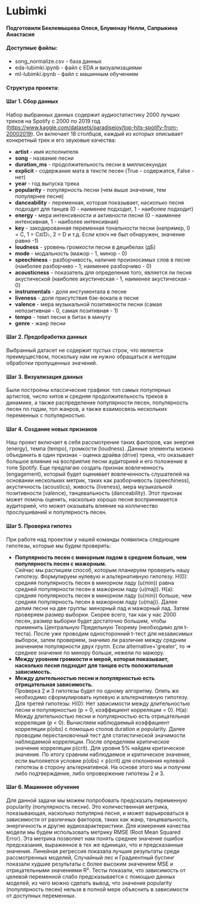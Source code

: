 # Lubimki 

#### Подготовили Беклемышева Олеся, Блуменау Нелли, Сапрыкина Анастасия 

#### Доступные файлы:
* song_normalize.csv - база данных
* eda-lubimki.ipynb - файл с EDA и визуализациями
* ml-lubimki.ipynb - файл с машинным обучением
#### Структура проекта: 
#### Шаг 1. Сбор данных
Набор выбранных данных содержит аудиостатистику 2000 лучших треков на Spotify с 2000 по 2019 год (https://www.kaggle.com/datasets/paradisejoy/top-hits-spotify-from-20002019). Он включает 18 столбцов, каждый из которых описывает конкретный трек и его звуковые качества: 
*  **artist** - имя исполнителя 
*  **song** - название песни
*  **duration_ms** - продолжительность песни в миллисекундах
*  **explicit** - содержание мата в тексте песен (True - содержатся, False - нет)
*  **year** -  год выпуска трека
*  **popularity** - популярность песни (чем выше значение, тем популярнее песня)
*  **danceability** - переменная, которая показывает, насколько песня подходит для танцев (0 - наименее подходит, 1 - наиболее подходит)
*  **energy** - мера интенсивности и активности песни (0 - наименее интенсивная, 1 - наиболее интенсивная)
*  **key** - закодированная переменная тональности песни (например, 0 = C, 1 = C♯/D♭, 2 = D и т.д. Если ключ не был обнаружен, значение равно -1)
*  **loudness** -   уровень громкости песни в децибелах (дБ)
*  **mode** - модальность (мажор - 1, минор - 0)
*  **speechiness** - разборчивость, наличие произносимых слов в песне (наиболее разборчиво - 1; наименее разборчиво - 0) 
*  **acousticness** -  показатель для определения того, является ли песня акустической (наиболее акустическая - 1, наименее акустическая - 0)
*  **instrumentals** - доля инстументала в песне 
*  **liveness** - доля присутствия бэк-вокала в песне
*  **valence** - мера музыкальной позитивности песни (самая непозитивная - 0, самая позитивная - 1)
*  **tempo** - темп песни в битах в минуту  
*  **genre** - жанр песни
  
#### Шаг 2. Предобработка данных
Выбранный датасет не содержит пустых строк, что является преимуществом, поскольку нам не нужно обращаться к методам обработки пропущенных значений.
#### Шаг 3. Визуализация данных 
Были построены классические графики: топ самых популярных артистов, число хитов и средняя продолжительность треков в динамике, а также распределение популярности песен, популярность песен по годам, топ жанров, а также взаимосвязь нескольких переменных с популярностью.
#### Шаг 4. Создание новых признаков
Наш проект включает в себя рассмотрение таких факторов, как энергия  (energy), темпа (tempo), громкости (loudness). Данные элементы можно объединить в один признак - оценка драйва (drive) трека, что оказывает большое влияние на восприятие песни аудиторией и его положение в топе Spotify.
Еще предлагаю создать признак вовлеченность (engagement), который будет оценивает вовлеченность слушателей на основании нескольких метрик, таких как разборчивость (speechiness), акустичность (acoustics), живость (liveness), мера музыкальной позитивности (valence), танцевальность (danceability). Этот признак может помочь оценить, насколько хорошо песня воспринимается аудиторией, что может оказывать влияние на колличество прослушиваний и популярность песен.
#### Шаг 5. Проверка гипотез
При работе над проектом у нашей команды появились следующие гипотезы, которые мы будем проверять: 
* **Популярность песен с минорным ладом в среднем больше, чем популярность песен с мажорным.** \
  Сейчас мы распишем способ, которым планируем проверить нашу гипотезу. Формулируем нулевую и альтернативную гипотезу. Н(0): средняя популярность песен в минорном ладу (u(min)) равна средней популярности песен в мажорном ладу (u(maj)). H(a): средняя популярность песен в минорном ладу (u(min)) больше, чем средняя популярность песен в мажорном ладу (u(maj)). Далее делим песни на две группы: минорный лад и мажорный лад. Затем проверяем размер выборки. Скорее всего, так как у нас 2000 песен, размер выборки будет достаточно большим, чтобы применить Центральную Предельную Теорему (необходимо для t-теста). После уже проводим односторонний t-тест для независимых выборок, затем проверяем, значимо ли различие между средним значением популярности двух групп. Если alternative='greater', то => среднее значение по минору больше, нежели по мажору.
* **Между уровнем громкости и мерой, которая показывает, насколько песня подходит для танцев есть положительная зависимость.** 
* **Между длительностью песни и популярностью есть отрицательная зависимость.** \
  Проверка 2 и 3 гипотезы будет по одному алгоритму. Опять же необходимо сформулировать нулевую и альтернативную гипотезу. Для третей гипотезы: Н(0): Нет зависимости между длительностью песни и популярностью (р = 0, коэффициент корреляции = 0). Н(а): Между длительностью песни и популярностью есть отрицательная корреляция (р < 0). Вычисляем наблюдаемый коэффициент корреляции р(obs) с помощью столов duration и popularity. Далее проводим перестановочный тест для статистической значимости наблюдаемой корреляции. После определяем критическое значение корреляции р(crit). Для уровня 5% найдем критическое значение. По итогу сравним наблюдаемое и критическое значение, если выполяется условие р(obs) < p(crit) для отклонения нулевой гипотезы в сторону альтернативной. На основе этого мы и получим либо подтверждение, либо опровержение гипотезы 2 и 3.
#### Шаг 6. Машинное обучение
Для данной задачи мы можем попробовать предсказать переменную popularity (популярность песни). Это количественная метрика, показывающая, насколько популярна песня, и может варьироваться в зависимости от различных факторов, таких как жанр, танцевальность, энергичность и другие аудиохарактеристики. Для измерения качества модели мы будем использовать метрику RMSE (Root Mean Squared Error). Эта метрика позволяет нам понять среднее значение ошибок предсказания, выраженное в тех же единицах, что и предсказанные значения. Линейная регрессия показала лучшие результаты среди рассмотренных моделей, Случайный лес и Градиентный бустинг показали худшие результаты с более высоким значением MSE и отрицательными значениями R². Тесты показали, что зависимость от целевой переменной слабо предсказывается с помощью данных моделей, из чего можно сделать вывод, что значения popularity (популярность песен) нельзя в полной мере объяснить в зависимости от доступных переменных.

